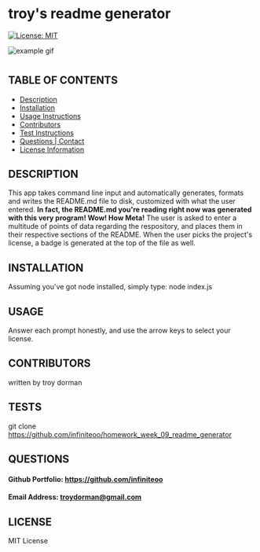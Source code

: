 
# troy's readme generator
[![License: MIT](https://img.shields.io/badge/License-MIT-yellow.svg)](https://opensource.org/licenses/MIT)

![example gif](/example/example.gif)
#
## TABLE OF CONTENTS
* [Description](#DESCRIPTION)
* [Installation](#INSTALLATION)
* [Usage Instructions](#USAGE)
* [Contributors](#CONTRIBUTORS)
* [Test Instructions](#TESTS)
* [Questions | Contact](#QUESTIONS)
* [License Information](#LICENSE)


## DESCRIPTION
This app takes command line input and automatically generates, formats and writes the README.md file to disk, customized with what the user entered.  **In fact, the README.md you're reading right now was generated with this very program!  Wow!  How Meta!**  The user is asked to enter a multitude of points of data regarding the respository, and places them in their respective sections of the README.  When the user picks the project's license, a badge is generated at the top of the file as well.

## INSTALLATION
Assuming you've got node installed, simply type: node index.js

## USAGE
Answer each prompt honestly, and use the arrow keys to select your license.

## CONTRIBUTORS
written by troy dorman

## TESTS
git clone https://github.com/infiniteoo/homework_week_09_readme_generator

## QUESTIONS

#### Github Portfolio: https://github.com/infiniteoo
#### Email Address: troydorman@gmail.com

## LICENSE
MIT License
